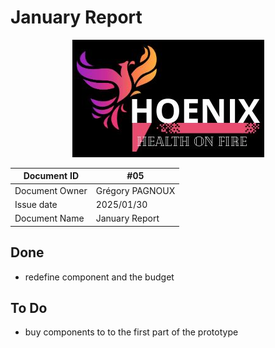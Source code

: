 # January Report

<center>
<img src="../img/Logo.png"
alt="logo"/>
</center>

| Document ID | #05 |
|---|---|
| Document Owner | Grégory PAGNOUX |
| Issue date | 2025/01/30 |
| Document Name | January Report |

## Done

- redefine component and the budget

## To Do

- buy components to to the first part of the prototype

